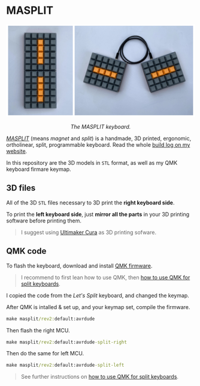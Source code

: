 # MASPLIT

![The MAPSLIT keyboard](/masplit.jpg)

<p style="text-align: center; font-style: italic;">
    The MASPLIT keyboard.
</p>

[*MASPLIT*]((https://www.alexisphilip.fr/masplit) ) (means *magnet* and *split*) is a handmade, 3D printed, ergonomic, ortholinear, split, programmable keyboard. Read  the whole [build log on my website](https://www.alexisphilip.fr/masplit).

In this repository are the 3D models in `STL` format, as well as my QMK keyboard firmare keymap.

## 3D files

All of the 3D `STL` files necessary to 3D print the **right keyboard side**.

To print the **left keyboard side**, just **mirror all the parts** in your 3D printing software before printing them.

> I suggest using [Ultimaker Cura](https://ultimaker.com/software/ultimaker-cura) as 3D printing sofware.

## QMK code

To flash the keyboard, download and install [QMK firmware](https://docs.qmk.fm/#/).

> I recommend to first lean how to use QMK, then [how to use QMK for split keyboards](https://docs.qmk.fm/#/feature_split_keyboard?id=split-keyboard).

I copied the code from the *Let's Split* keyboard, and changed the keymap.

After QMK is intalled & set up, and your keymap set, compile the firmware.

```cmd
make masplit/rev2:default:avrdude
```

Then flash the right MCU.

```cmd
make masplit/rev2:default:avrdude-split-right
```

Then do the same for left MCU.

```cmd
make masplit/rev2:default:avrdude-split-left
```

> See further instructions on [how to use QMK for split keyboards](https://docs.qmk.fm/#/feature_split_keyboard?id=split-keyboard).

